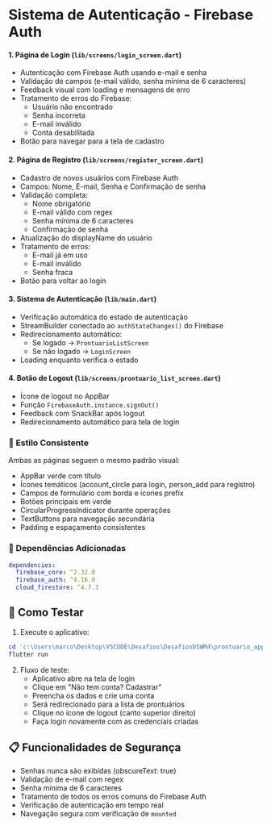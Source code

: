 # Sistema de Autenticação - Firebase Auth



#### 1. **Página de Login** (`lib/screens/login_screen.dart`)
- Autenticação com Firebase Auth usando e-mail e senha
- Validação de campos (e-mail válido, senha mínima de 6 caracteres)
- Feedback visual com loading e mensagens de erro
- Tratamento de erros do Firebase:
  - Usuário não encontrado
  - Senha incorreta
  - E-mail inválido
  - Conta desabilitada
- Botão para navegar para a tela de cadastro

#### 2. **Página de Registro** (`lib/screens/register_screen.dart`)
- Cadastro de novos usuários com Firebase Auth
- Campos: Nome, E-mail, Senha e Confirmação de senha
- Validação completa:
  - Nome obrigatório
  - E-mail válido com regex
  - Senha mínima de 6 caracteres
  - Confirmação de senha
- Atualização do displayName do usuário
- Tratamento de erros:
  - E-mail já em uso
  - E-mail inválido
  - Senha fraca
- Botão para voltar ao login

#### 3. **Sistema de Autenticação** (`lib/main.dart`)
- Verificação automática do estado de autenticação
- StreamBuilder conectado ao `authStateChanges()` do Firebase
- Redirecionamento automático:
  - Se logado → `ProntuarioListScreen`
  - Se não logado → `LoginScreen`
- Loading enquanto verifica o estado

#### 4. **Botão de Logout** (`lib/screens/prontuario_list_screen.dart`)
- Ícone de logout no AppBar
- Função `FirebaseAuth.instance.signOut()`
- Feedback com SnackBar após logout
- Redirecionamento automático para tela de login

### 🎨 Estilo Consistente

Ambas as páginas seguem o mesmo padrão visual:
- AppBar verde com título
- Ícones temáticos (account_circle para login, person_add para registro)
- Campos de formulário com borda e ícones prefix
- Botões principais em verde
- CircularProgressIndicator durante operações
- TextButtons para navegação secundária
- Padding e espaçamento consistentes

### 🔧 Dependências Adicionadas

```yaml
dependencies:
  firebase_core: ^2.32.0
  firebase_auth: ^4.16.0
  cloud_firestore: ^4.7.3
```

## 🚀 Como Testar

1. Execute o aplicativo:
```powershell
cd 'c:\Users\marco\Desktop\VSCODE\Desafios\DesafiosDSWM4\prontuario_app-main'
flutter run
```

2. Fluxo de teste:
   - Aplicativo abre na tela de login
   - Clique em "Não tem conta? Cadastrar"
   - Preencha os dados e crie uma conta
   - Será redirecionado para a lista de prontuários
   - Clique no ícone de logout (canto superior direito)
   - Faça login novamente com as credenciais criadas

## 📋 Funcionalidades de Segurança

- Senhas nunca são exibidas (obscureText: true)
- Validação de e-mail com regex
- Senha mínima de 6 caracteres
- Tratamento de todos os erros comuns do Firebase Auth
- Verificação de autenticação em tempo real
- Navegação segura com verificação de `mounted`
